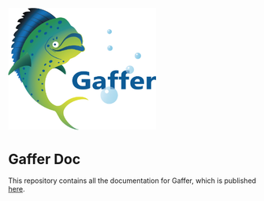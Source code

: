 <img src="docs/logos/logoWithText.png" width="300">

Gaffer Doc
==========

This repository contains all the documentation for Gaffer, which is published [here](https://gchq.github.io/gaffer-doc/).